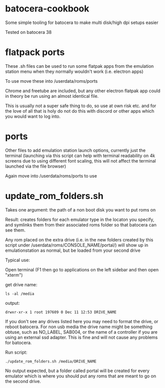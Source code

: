 # batocera-cookbook
Some simple tooling for batocera to make multi disk/high dpi setups easier

Tested on batocera 38

# flatpack ports
These .sh files can be used to run some flatpak apps from the emulation station menu when they normally wouldn't work (i.e. electron apps)

To use move these into /userdata/roms/ports

Chrome and freetube are included, but any other electron flatpak app could in theory be run using an almost identical file.

This is usually not a super safe thing to do, so use at own risk etc. and for the love of all that is holy do not do this with discord or other apps which you would want to log into.

# ports
Other files to add emulation station launch options, currently just the terminal (launching via this script can help with terminal readability on 4k screens due to using different font scaling, this will not affect the terminal launched via the file browser)

Again move into /userdata/roms/ports to use

#

# update_rom_folders.sh
Takes one argument: the path of a non boot disk you want to put roms on

Result: creates folders for each emulator type in the locaton you specify, and symlinks them from their associated roms folder so that batocera can see them. 

Any rom placed on the extra drive (i.e. in the new folders created by this script under /userdata/roms/CONSOLE_NAME/portal/) will show up in emulationstation as normal, but be loaded from your second drive

Typical use:

Open terminal (F1 then go to applications on the left sidebar and then open "xterm")

get drive name:
```
ls -al /media
```

output:
```
drwxr-xr-x 1 root 197609 0 Dec 11 12:53 DRIVE_NAME
```
If you don't see any drives listed here you may need to format the drive, or reboot batocera. For non usb media the drive name might be something obtuse, such as NO_LABEL, SAB004, or the name of a controller if you are using an external ssd adapter. This is fine and will not cause any problems for batocera.

Run script:
```
./update_rom_folders.sh /media/DRIVE_NAME
```

No output expected, but a folder called portal will be created for every emulator which is where you should put any roms that are meant to go on the second drive.
